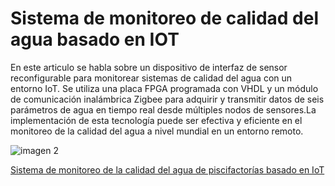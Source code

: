 # Sistema de monitoreo de calidad del agua basado en IOT

En este articulo se habla sobre un dispositivo de interfaz de sensor reconfigurable para monitorear sistemas de calidad del agua con un entorno IoT. Se utiliza una placa FPGA programada con VHDL y un módulo de comunicación inalámbrica Zigbee para adquirir y transmitir datos de seis parámetros de agua en tiempo real desde múltiples nodos de sensores.La implementación de esta tecnología puede ser efectiva y eficiente en el monitoreo de la calidad del agua a nivel mundial en un entorno remoto.

![imagen 2](https://user-images.githubusercontent.com/118635410/248642108-6e23a61d-aedd-464e-9574-5747ad5dd14c.png)

[Sistema de monitoreo de la calidad del agua de piscifactorías basado en IoT]()
